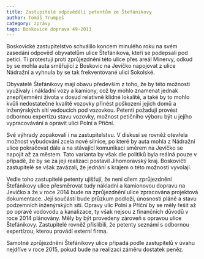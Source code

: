 ```yaml
---
title: Zastupitelé odpověděli petentům ze Štefánikovy
author: Tomáš Trumpeš
category: zprávy
tags: Boskovice doprava 49-2013
---
```


Boskovické zastupitelstvo schválilo koncem minulého roku na svém zasedání odpověď obyvatelům ulice Štefánikova, kteří se podepsali pod petici. Ti protestují proti zprůjezdnění této ulice přes areál Minervy, odkud by se mohla auta směřující z Boskovic na Jevíčko napojovat z ulice Nádražní a vyhnula by se tak frekventované ulici Sokolské.

Obyvatelé Štefánikovy mají obavu především z toho, že by této možnosti využívaly i nákladní vozy a kamiony, což by mohlo znamenat jednak znepříjemnění života v dosud relativně klidné lokalitě, a také by to mohlo kvůli nedostatečné kvalitě vozovky přinést poškození jejich domů a inženýrských sítí vedoucích pod vozovkou. Petenti požadují provést odbornou expertízu stavu vozovky, možnost petičního výboru být u jejího vypracovávání a opravit ulici Polní a Příční.

Své výhrady zopakovali i na zastupitelstvu. V diskusi se rovněž otevřela možnost vybudování zcela nové silnice, po které by auta mohla z Nádražní ulice pokračovat dále a na stávající komunikaci směrem na Jevíčko se napojit až za městem. Tato varianta by však dle politiků byla reálná pouze v případě, že by se za její realizaci postavil Jihomoravský kraj. Boskovičtí zastupitelé se však zavázali, že jednání s krajem o této možnosti vyvolají.

Vedle toho zastupitelé petenty ujišťují, že není cílem zprůjezdnění Štefánikovy ulice přesměrovat tudy nákladní a kamionovou dopravu na Jevíčko a že v roce 2014 bude na zprůjezdnění ulice zpracována projektová dokumentace. Její součástí bude průzkum podloží, únosnosti pláně a stavu podzemních inženýrských sítí. Opravy ulic Polní a Příční by se měly řešit až po opravě vodovodu a kanalizace, ty však nejsou z finančních důvodů v roce 2014 plánovány. Měly by být provedeny zároveň s opravou ulice Štefánikovy. Zastupitelé rovněž přislíbili, že petenty seznámí s odbornou expertízou, kterou provádí externí firma.

Samotné zprůjezdnění Štefánikovy ulice připadá podle zastupitelů v úvahu nejdříve v roce 2015, pokud bude na realizaci záměru dostatek peněz.
